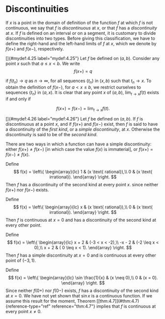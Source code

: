 # Discontinuities

If $x$ is a point in the domain of definition of the function $f$ at
which $f$ is not continuous, we say that $f$ is *discontinuous* at $x$,
or that $f$ has a *discontinuity* at $x$. If $f$ is defined on an
interval or on a segment, it is customary to divide discontinuities into
two types. Before giving this classification, we have to define the
right-hand and the left-hand limits of $f$ at $x$, which we denote by
$f(x+)$ and $f(x-)$, respectively.

<!-- ::: mydef -->
[]{#mydef:4.25 label="mydef:4.25"} Let $f$ be defined on $(a, b)$.
Consider any point $x$ such that $a \leq x < b$. We write 
$$
f(x+) = q
$$

if $f(t_n) \rightarrow q$ as $n \rightarrow \infty$, for all sequences
$\{t_n\}$ in $(x, b)$ such that $t_n \rightarrow x$. To obtain
the definition of $f(x-)$, for $a < x \leq b$, we restrict ourselves to
sequences $\{t_n\}$ in $(a, x)$. It is clear that any point $x$
of $(a, b)$, $\lim_{t \to x} f(t)$ exists if and only if

$$
f(x+) = f(x-) = \lim_{t \to x} f(t).
$$

<!-- ::: -->

<!-- ::: mydef -->
[]{#mydef:4.26 label="mydef:4.26"} Let $f$ be defined on $(a, b)$. If
$f$ is discontinuous at a point $x$, and if $f(x +)$ and $f (x-)$ exist,
then $f$ is said to have a discontinuity of the *first kind*, or a
*simple discontinuity*, at $x$. Otherwise the discontinuity is said to
be of the *second kind*.

There are two ways in which a function can have a simple discontinuity:
either $f(x+) \neq f(x-)$ \[in which case the value $f(x)$ is
immaterial\], or $f(x+) = f(x-) \neq f(x)$.
<!-- ::: -->

<!-- ::: newexample -->
<!-- ::: asparaenum -->
Define 
$$
f(x) = \left\{
            \begin{array}{lc}
                1 & (x \text{ rational}),\\
                0 & (x \text{ irrational}).
            \end{array}
        \right.
$$
 Then $f$ has a discontinuity of the second kind at
every point $x$. since neither $f(x+)$ nor $f(x-)$ exists.

Define 
$$
f(x) = \left\{
            \begin{array}{lc}
                x & (x \text{ rational}),\\
                0 & (x \text{ irrational}).
            \end{array}
        \right.
$$
 Then $f$ is continuous at $x = 0$ and has a
discontinuity of the second kind at every other point.

Define 
$$
f(x) = \left\{
            \begin{array}{lc}
                 x + 2  & (-3 <    x < -2),\\
                -x - 2  & (-2 \leq x <  0),\\
                 x + 2  & ( 0 \leq x <  1).
            \end{array}
        \right.
$$
 Then $f$ has a simple discontinuity at $x = 0$ and is
continuous at every other point of $(-3, 1)$.

Define 
$$
f(x) = \left\{
            \begin{array}{lc}
                \sin \frac{1}{x} & (x \neq 0),\\
                0 & (x = 0).
            \end{array}
        \right.
$$
 Since neither $f(0+)$ nor $f(0-)$ exists, $f$ has a
discontinuity of the second kind at $x = 0$. We have not yet shown that
$\sin x$ is a continuous function. If we assume this result for the
moment, Theorem \[\[thm:4.7\]](#thm:4.7){reference-type="ref"
reference="thm:4.7"} implies that $f$ is continuous at every point
$x \neq 0$.
<!-- ::: -->
<!-- ::: -->
